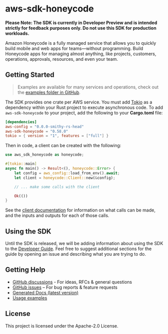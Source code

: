 # aws-sdk-honeycode

**Please Note: The SDK is currently in Developer Preview and is intended strictly for
feedback purposes only. Do not use this SDK for production workloads.**

Amazon Honeycode is a fully managed service that allows you to quickly build mobile and web apps for teams—without programming. Build Honeycode apps for managing almost anything, like projects, customers, operations, approvals, resources, and even your team.

## Getting Started

> Examples are available for many services and operations, check out the
> [examples folder in GitHub](https://github.com/awslabs/aws-sdk-rust/tree/main/examples).

The SDK provides one crate per AWS service. You must add [Tokio](https://crates.io/crates/tokio)
as a dependency within your Rust project to execute asynchronous code. To add `aws-sdk-honeycode` to
your project, add the following to your **Cargo.toml** file:

```toml
[dependencies]
aws-config = "0.0.0-smithy-rs-head"
aws-sdk-honeycode = "0.58.0"
tokio = { version = "1", features = ["full"] }
```

Then in code, a client can be created with the following:

```rust
use aws_sdk_honeycode as honeycode;

#[tokio::main]
async fn main() -> Result<(), honeycode::Error> {
    let config = aws_config::load_from_env().await;
    let client = honeycode::Client::new(&config);

    // ... make some calls with the client

    Ok(())
}
```

See the [client documentation](https://docs.rs/aws-sdk-honeycode/latest/aws_sdk_honeycode/client/struct.Client.html)
for information on what calls can be made, and the inputs and outputs for each of those calls.

## Using the SDK

Until the SDK is released, we will be adding information about using the SDK to the
[Developer Guide](https://docs.aws.amazon.com/sdk-for-rust/latest/dg/welcome.html). Feel free to suggest
additional sections for the guide by opening an issue and describing what you are trying to do.

## Getting Help

* [GitHub discussions](https://github.com/awslabs/aws-sdk-rust/discussions) - For ideas, RFCs & general questions
* [GitHub issues](https://github.com/awslabs/aws-sdk-rust/issues/new/choose) – For bug reports & feature requests
* [Generated Docs (latest version)](https://awslabs.github.io/aws-sdk-rust/)
* [Usage examples](https://github.com/awslabs/aws-sdk-rust/tree/main/examples)

## License

This project is licensed under the Apache-2.0 License.

